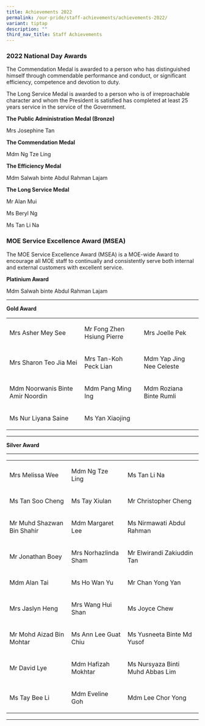 ```yaml
---
title: Achievements 2022
permalink: /our-pride/staff-achievements/achievements-2022/
variant: tiptap
description: ""
third_nav_title: Staff Achievements
---
```

<h3><strong>2022 National Day Awards</strong></h3>
<p>The Commendation Medal is awarded to a person who has distinguished himself
through commendable performance and conduct, or significant efficiency,
competence and devotion to duty.</p>
<p>The Long Service Medal is awarded to a person who is of irreproachable
character and whom the President is satisfied has completed at least 25
years service in the service of the Government.</p>
<p></p>
<p><strong>The Public Administration Medal (Bronze)</strong>
</p>
<p>Mrs Josephine Tan</p>
<p></p>
<p><strong>The Commendation Medal</strong>
</p>
<p>Mdm Ng Tze Ling</p>
<p></p>
<p><strong>The Efficiency Medal</strong>
</p>
<p>Mdm Salwah binte Abdul Rahman Lajam</p>
<p></p>
<p><strong>The Long Service Medal</strong>
</p>
<p>Mr Alan Mui</p>
<p>Ms Beryl Ng</p>
<p>Ms Tan Li Na</p>
<h3><strong>MOE Service Excellence Award (MSEA)</strong></h3>
<p>The MOE Service Excellence Award (MSEA) is a MOE-wide Award to encourage
all MOE staff to continually and consistently serve both internal and external
customers with excellent service.</p>
<p></p>
<p><strong>Platinium Award</strong>
</p>
<p>Mdm Salwah binte Abdul Rahman Lajam</p>
<hr>
<p><strong>Gold Award</strong>
</p>
<table style="minWidth: 75px">
<colgroup>
<col>
<col>
<col>
</colgroup>
<tbody>
<tr>
<td rowspan="1" colspan="1">
<p>Mrs Asher Mey See</p>
</td>
<td rowspan="1" colspan="1">
<p>Mr Fong Zhen Hsiung Pierre</p>
</td>
<td rowspan="1" colspan="1">
<p>Mrs Joelle Pek</p>
</td>
</tr>
<tr>
<td rowspan="1" colspan="1">
<p>Mrs Sharon Teo Jia Mei</p>
</td>
<td rowspan="1" colspan="1">
<p>Mrs Tan-Koh Peck Lian</p>
</td>
<td rowspan="1" colspan="1">
<p>Mdm Yap Jing Nee Celeste</p>
</td>
</tr>
<tr>
<td rowspan="1" colspan="1">
<p>Mdm Noorwanis Binte Amir Noordin</p>
</td>
<td rowspan="1" colspan="1">
<p>Mdm Pang Ming Ing</p>
</td>
<td rowspan="1" colspan="1">
<p>Mdm Roziana Binte Rumli</p>
</td>
</tr>
<tr>
<td rowspan="1" colspan="1">
<p>Ms Nur Liyana Saine</p>
</td>
<td rowspan="1" colspan="1">
<p>Ms Yan Xiaojing</p>
</td>
<td rowspan="1" colspan="1">
<p></p>
</td>
</tr>
</tbody>
</table>
<hr>
<p><strong>Silver Award</strong>
</p>
<hr>
<table style="minWidth: 75px">
<colgroup>
<col>
<col>
<col>
</colgroup>
<tbody>
<tr>
<td rowspan="1" colspan="1">
<p>Mrs Melissa Wee</p>
</td>
<td rowspan="1" colspan="1">
<p>Mdm Ng Tze Ling</p>
</td>
<td rowspan="1" colspan="1">
<p>Ms Tan Li Na</p>
</td>
</tr>
<tr>
<td rowspan="1" colspan="1">
<p>Ms Tan Soo Cheng</p>
</td>
<td rowspan="1" colspan="1">
<p>Ms Tay Xiulan</p>
</td>
<td rowspan="1" colspan="1">
<p>Mr Christopher Cheng</p>
</td>
</tr>
<tr>
<td rowspan="1" colspan="1">
<p>Mr Muhd Shazwan Bin Shahir</p>
</td>
<td rowspan="1" colspan="1">
<p>Mdm Margaret Lee</p>
</td>
<td rowspan="1" colspan="1">
<p>Ms Nirmawati Abdul Rahman</p>
</td>
</tr>
<tr>
<td rowspan="1" colspan="1">
<p>Mr Jonathan Boey</p>
</td>
<td rowspan="1" colspan="1">
<p>Mrs Norhazlinda Sham</p>
</td>
<td rowspan="1" colspan="1">
<p>Mr Elwirandi Zakiuddin Tan</p>
</td>
</tr>
<tr>
<td rowspan="1" colspan="1">
<p>Mdm Alan Tai</p>
</td>
<td rowspan="1" colspan="1">
<p>Ms Ho Wan Yu</p>
</td>
<td rowspan="1" colspan="1">
<p>Mr Chan Yong Yan</p>
</td>
</tr>
<tr>
<td rowspan="1" colspan="1">
<p>Mrs Jaslyn Heng</p>
</td>
<td rowspan="1" colspan="1">
<p>Mrs Wang Hui Shan</p>
</td>
<td rowspan="1" colspan="1">
<p>Ms Joyce Chew</p>
</td>
</tr>
<tr>
<td rowspan="1" colspan="1">
<p>Mr Mohd Aizad Bin Mohtar</p>
</td>
<td rowspan="1" colspan="1">
<p>Ms Ann Lee Guat Chiu</p>
</td>
<td rowspan="1" colspan="1">
<p>Ms Yusneeta Binte Md Yusof</p>
</td>
</tr>
<tr>
<td rowspan="1" colspan="1">
<p>Mr David Lye</p>
</td>
<td rowspan="1" colspan="1">
<p>Mdm Hafizah Mokhtar</p>
</td>
<td rowspan="1" colspan="1">
<p>Ms Nursyaza Binti Muhd Abbas Lim</p>
</td>
</tr>
<tr>
<td rowspan="1" colspan="1">
<p>Ms Tay Bee Li</p>
</td>
<td rowspan="1" colspan="1">
<p>Mdm Eveline Goh</p>
</td>
<td rowspan="1" colspan="1">
<p>Mdm Lee Chor Yong</p>
</td>
</tr>
</tbody>
</table>
<hr>
<p></p>
